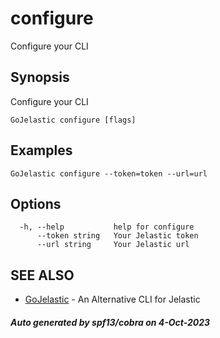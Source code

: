 #  configure

Configure your CLI

## Synopsis

Configure your CLI

```
GoJelastic configure [flags]
```

## Examples

```
GoJelastic configure --token=token --url=url
```

## Options

```
  -h, --help           help for configure
      --token string   Your Jelastic token
      --url string     Your Jelastic url
```

## SEE ALSO

* [GoJelastic](GoJelastic.md)	 - An Alternative CLI for Jelastic

##### Auto generated by spf13/cobra on 4-Oct-2023
